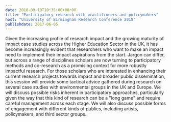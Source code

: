 ```yaml
---
date: 2018-09-10T10:35:00+00:00
title: "Participatory research with practitioners and policymakers"
host: "University of Birmingham Research Conference 2018"
publishdate: 2017-06-05
---
```


Given the increasing profile of research impact and the growing maturity of impact case studies across the Higher Education Sector in the UK, it has become increasingly evident that researchers who want to make an impact need to implement their impact aspirations from the start. Jargon can differ, but across a range of disciplines scholars are now turning to participatory methods and co-research as a promising context for more robustly impactful research. For those scholars who are interested in enhancing their current research projects towards impact and broader public dissemination, this session will provide some tactical advice gathered during research on several case studies with environmental groups in the UK and Europe. We will discuss possible risks inherent in participatory approaches, particularly given the way that this kind of research can be a "long game" and require careful management across each stage. We will also discuss possible forms of engagement with different kinds of publics, including artists, policymakers, and third sector groups.